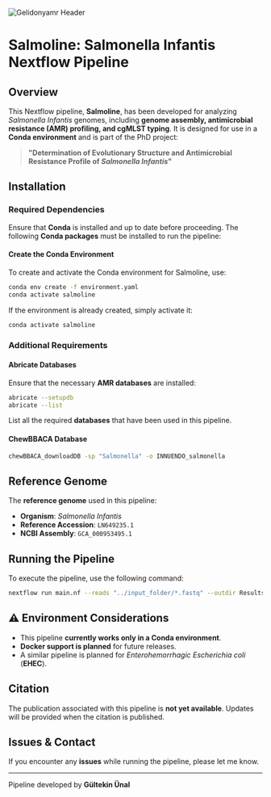 ![Gelidonyamr Header](visuals/gelidonyAMR.png)


# **Salmoline: Salmonella Infantis Nextflow Pipeline**

## Overview
This Nextflow pipeline, **Salmoline**, has been developed for analyzing *Salmonella Infantis* genomes, including **genome assembly, antimicrobial resistance (AMR) profiling, and cgMLST typing**. It is designed for use in a **Conda environment** and is part of the PhD project:

> **"Determination of Evolutionary Structure and Antimicrobial Resistance Profile of *Salmonella Infantis*"**

## Installation
### Required Dependencies
Ensure that **Conda** is installed and up to date before proceeding. The following **Conda packages** must be installed to run the pipeline:

#### **Create the Conda Environment**
To create and activate the Conda environment for Salmoline, use:

```bash
conda env create -f environment.yaml
conda activate salmoline
```

If the environment is already created, simply activate it:

```bash
conda activate salmoline
```

### Additional Requirements
#### **Abricate Databases**
Ensure that the necessary **AMR databases** are installed:
```bash
abricate --setupdb
abricate --list
```
List all the required **databases** that have been used in this pipeline.

#### **ChewBBACA Database**
```bash
chewBBACA_downloadDB -sp "Salmonella" -o INNUENDO_salmonella
```

## Reference Genome
The **reference genome** used in this pipeline:
- **Organism**: *Salmonella Infantis*
- **Reference Accession**: `LN649235.1`
- **NCBI Assembly**: `GCA_000953495.1`

## Running the Pipeline
To execute the pipeline, use the following command:

```bash
nextflow run main.nf --reads "../input_folder/*.fastq" --outdir Results -c config/nextflow.config
```

## ⚠️ Environment Considerations
- This pipeline **currently works only in a Conda environment**.
- **Docker support is planned** for future releases.
- A similar pipeline is planned for *Enterohemorrhagic Escherichia coli* (**EHEC**).

## Citation
The publication associated with this pipeline is **not yet available**. Updates will be provided when the citation is published.

## Issues & Contact
If you encounter any **issues** while running the pipeline, please let me know.

---
Pipeline developed by **Gültekin Ünal**

